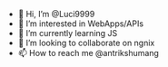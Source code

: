 - 👋 Hi, I’m @Luci9999
- 👀 I’m interested in WebApps/APIs
- 🌱 I’m currently learning JS
- 💞️ I’m looking to collaborate on ngnix
- 📫 How to reach me @antrikshumang

<!---
Luci9999/Luci9999 is a ✨ special ✨ repository because its `README.md` (this file) appears on your GitHub profile.
You can click the Preview link to take a look at your changes.
--->
